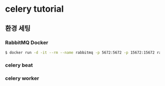 # celery tutorial

## 환경 세팅

### RabbitMQ Docker

```bash
$ docker run -d -it --rm --name rabbitmq -p 5672:5672 -p 15672:15672 rabbitmq:3.13-management
```

### celery beat

### celery worker
